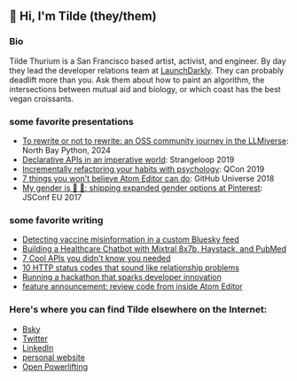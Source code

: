 ## 🌈 Hi, I'm Tilde (they/them)

### Bio
Tilde Thurium is a San Francisco based artist, activist, and engineer. By day they lead the developer relations team at [LaunchDarkly](https://www.launchdarkly.com/). They can probably deadlift more than you. Ask them about how to paint an algorithm, the intersections between mutual aid and biology, or which coast has the best vegan croissants.

### some favorite presentations
- [To rewrite or not to rewrite: an OSS community journey in the LLMiverse](https://www.youtube.com/watch?v=25LElzXFMHg): North Bay Python, 2024
- [Declarative APIs in an imperative world](https://www.youtube.com/watch?v=e0np8gLRWto): Strangeloop 2019
- [Incrementally refactoring your habits with psychology](https://www.infoq.com/presentations/habits-refactoring-psychology/): QCon 2019
- [7 things you won't believe Atom Editor can do](https://www.youtube.com/watch?v=8VsbNHOPQbI): GitHub Universe 2018
- [My gender is 🍕 🦄: shipping expanded gender options at Pinterest](https://www.youtube.com/watch?v=luppEiB4Peg): JSConf EU 2017

### some favorite writing
- [Detecting vaccine misinformation in a custom Bluesky feed](https://launchdarkly.com/blog/bluesky-custom-feed-llm-feature-flag/)
- [Building a Healthcare Chatbot with Mixtral 8x7b, Haystack, and PubMed](https://haystack.deepset.ai/blog/mixtral-8x7b-healthcare-chatbot)
- [7 Cool APIs you didn't know you needed](https://www.twilio.com/en-us/blog/cool-apis)
- [10 HTTP status codes that sound like relationship problems](https://www.twilio.com/en-us/blog/http-status-codes-relationship-problems)
- [Running a hackathon that sparks developer innovation](https://www.infoq.com/articles/hackathon-developer-innovation/)
- [feature announcement: review code from inside Atom Editor](https://github.blog/2019-04-15-easily-review-comments-in-atom/)

### Here's where you can find Tilde elsewhere on the Internet:
- [Bsky](https://bsky.app/profile/annthurium.bsky.social)
- [Twitter](https://x.com/annthurium)
- [LinkedIn](https://www.linkedin.com/in/annthurium/)
- [personal website](https://tildethurium.com/)
- [Open Powerlifting](https://www.openpowerlifting.org/u/tildethurium)
